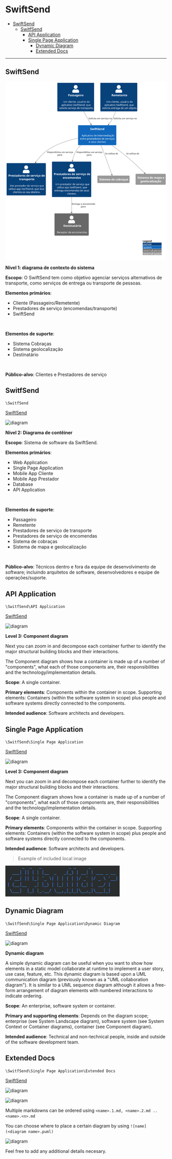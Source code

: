 # SwiftSend

* [SwiftSend](#SwiftSend)
  * [SwitfSend](#SwitfSend)
    * [API Application](#API-Application)
    * [Single Page Application](#Single-Page-Application)
      * [Dynamic Diagram](#Dynamic-Diagram)
      * [Extended Docs](#Extended-Docs)

---

## SwiftSend

![diagram](context.svg)

**Nível 1: diagrama de contexto do sistema**

**Escopo**: O SwiftSend tem como objetivo agenciar serviços alternativos de transporte, como serviços de entrega ou transporte de pessoas.

**Elementos primários**: 
* Cliente (Passageiro/Remetente)
* Prestadores de serviço (encomendas/transporte)
* SwiftSend
<br>

**Elementos de suporte**: 
* Sistema Cobraças
* Sistema geolocalização
* Destinatário
<br>

**Público-alvo**: Clientes e Prestadores de serviço

## SwitfSend

`\SwitfSend`

[SwiftSend](#SwiftSend)

![diagram](system.svg)

**Nível 2: Diagrama de contêiner**

**Escopo**: Sistema de software da SwiftSend.

**Elementos primários**: 
* Web Application
* Single Page Application
* Mobile App Cliente
* Mobile App Prestador
* Database
* API Application
<br>

**Elementos de suporte**:
* Passageiro
* Remetente
* Prestadores de serviço de transporte
* Prestadores de serviço de encomendas
* Sistema de cobraças
* Sistema de mapa e geolocalização
<br>

**Público-alvo**: Técnicos dentro e fora da equipe de desenvolvimento de software; incluindo arquitetos de software, desenvolvedores e equipe de operações/suporte.

## API Application

`\SwitfSend\API Application`

[SwiftSend](#SwiftSend)

![diagram](container.svg)

**Level 3: Component diagram**

Next you can zoom in and decompose each container further to identify the major structural building blocks and their interactions.

The Component diagram shows how a container is made up of a number of "components", what each of those components are, their responsibilities and the technology/implementation details.

**Scope**: A single container.

**Primary elements**: Components within the container in scope.
Supporting elements: Containers (within the software system in scope) plus people and software systems directly connected to the components.

**Intended audience**: Software architects and developers.

## Single Page Application

`\SwitfSend\Single Page Application`

[SwiftSend](#SwiftSend)

![diagram](container.svg)

**Level 3: Component diagram**

Next you can zoom in and decompose each container further to identify the major structural building blocks and their interactions.

The Component diagram shows how a container is made up of a number of "components", what each of those components are, their responsibilities and the technology/implementation details.

**Scope**: A single container.

**Primary elements**: Components within the container in scope.
Supporting elements: Containers (within the software system in scope) plus people and software systems directly connected to the components.

**Intended audience**: Software architects and developers.

> Example of included local image

![](2020-01-10-16-21-41.png)

## Dynamic Diagram

`\SwitfSend\Single Page Application\Dynamic Diagram`

[SwiftSend](#SwiftSend)

![diagram](dynamic.svg)

**Dynamic diagram**

A simple dynamic diagram can be useful when you want to show how elements in a static model collaborate at runtime to implement a user story, use case, feature, etc. This dynamic diagram is based upon a UML communication diagram (previously known as a "UML collaboration diagram"). It is similar to a UML sequence diagram although it allows a free-form arrangement of diagram elements with numbered interactions to indicate ordering.

**Scope**: An enterprise, software system or container.

**Primary and supporting elements**: Depends on the diagram scope; enterprise (see System Landscape diagram), software system (see System Context or Container diagrams), container (see Component diagram).

**Intended audience**: Technical and non-technical people, inside and outside of the software development team.

## Extended Docs

`\SwitfSend\Single Page Application\Extended Docs`

[SwiftSend](#SwiftSend)

![diagram](class.svg)

![diagram](sequence.svg)

Multiple markdowns can be ordered using `<name>.1.md, <name>.2.md .. <name>.<n>.md`

You can choose where to place a certain diagram by using `![name](<diagram name>.puml)`

![diagram](ditaa.png)

Feel free to add any additional details necesary.
